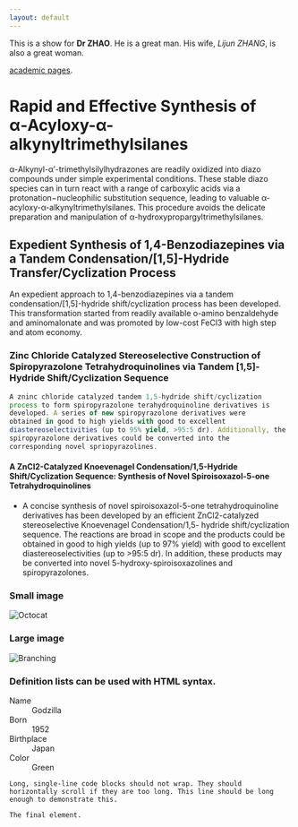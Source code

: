 ```yaml
---
layout: default
---
```


This is a show for **Dr ZHAO**. He is a great man. His wife, _Lijun ZHANG_, is also a great woman.

[academic pages](https://www.researchgate.net/profile/Tuan_Zhao).




# Rapid and Effective Synthesis of α‑Acyloxy-α-alkynyltrimethylsilanes

α-Alkynyl-α′-trimethylsilylhydrazones are readily oxidized into diazo compounds under simple experimental conditions. These stable diazo species can in turn react with a range of carboxylic acids via a protonation−nucleophilic substitution sequence, leading to valuable α-acyloxy-α-alkynyltrimethylsilanes. This procedure avoids the delicate preparation and manipulation of α-hydroxypropargyltrimethylsilanes.

## Expedient Synthesis of 1,4-Benzodiazepines via a Tandem Condensation/[1,5]-Hydride Transfer/Cyclization Process

An expedient approach to 1,4-benzodiazepines via a tandem condensation/[1,5]-hydride shift/cyclization process has been developed. This transformation started from readily available o-amino benzaldehyde and aminomalonate and was promoted by low-cost FeCl3 with high step and atom economy.

### Zinc Chloride Catalyzed Stereoselective Construction of Spiropyrazolone Tetrahydroquinolines via Tandem [1,5]-Hydride Shift/Cyclization Sequence

```js
A zninc chloride catalyzed tandem 1,5-hydride shift/cyclization
process to form spiropyrazolone terahydroquinoline derivatives is
developed. A series of new spiropyrazolone derivatives were
obtained in good to high yields with good to excellent
diastereoselectivities (up to 95% yield, >95:5 dr). Additionally, the
spiropyrazolone derivatives could be converted into the
corresponding novel spriopyrazolines.
```



#### A ZnCl2-Catalyzed Knoevenagel Condensation/1,5-Hydride Shift/Cyclization Sequence: Synthesis of Novel Spiroisoxazol-5-one Tetrahydroquinolines

*   A concise synthesis of novel spiroisoxazol-5-one tetrahydroquinoline derivatives has been developed by an efficient
ZnCl2-catalyzed stereoselective Knoevenagel Condensation/1,5-
hydride shift/cyclization sequence. The reactions are broad in
scope and the products could be obtained in good to high
yields (up to 97% yield) with good to excellent diastereoselectivities (up to >95:5 dr). In addition, these products
may be converted into novel 5-hydroxy-spiroisoxazolines and
spiropyrazolones.


### Small image

![Octocat](https://raw.githubusercontent.com/flylikethefish/flylikethefish.github.io/main/IMG_20200715_200952-1080x675.jpg)

### Large image

![Branching](https://guides.github.com/activities/hello-world/branching.png)


### Definition lists can be used with HTML syntax.

<dl>
<dt>Name</dt>
<dd>Godzilla</dd>
<dt>Born</dt>
<dd>1952</dd>
<dt>Birthplace</dt>
<dd>Japan</dd>
<dt>Color</dt>
<dd>Green</dd>
</dl>

```
Long, single-line code blocks should not wrap. They should horizontally scroll if they are too long. This line should be long enough to demonstrate this.
```

```
The final element.
```
